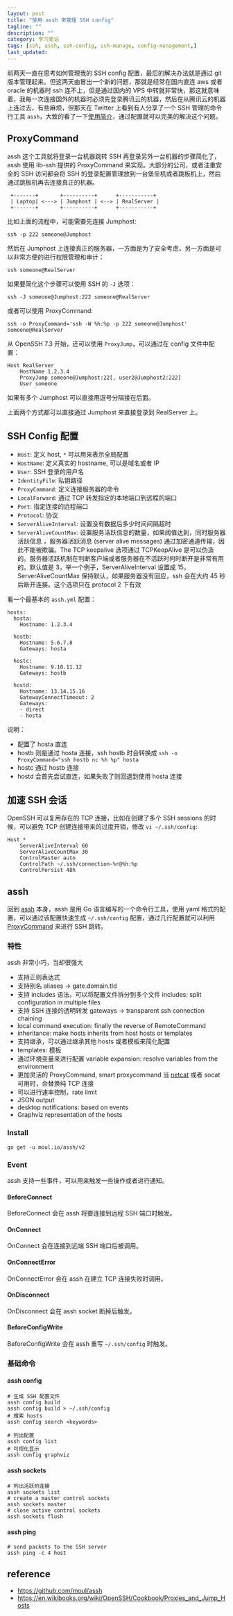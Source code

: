 ```yaml
---
layout: post
title: "使用 assh 来管理 SSH config"
tagline: ""
description: ""
category: 学习笔记
tags: [ssh, assh, ssh-config, ssh-manage, config-management,]
last_updated:
---
```


前两天一直在思考如何管理我的 SSH config 配置，最后的解决办法就是通过 git 版本管理起来。但这两天由冒出一个新的问题，那就是经常在国内直连 aws 或者 oracle 的机器时 ssh 连不上，但是通过国内的 VPS 中转就非常快，那这就意味着，我每一次连接国外的机器时必须先登录腾讯云的机器，然后在从腾讯云的机器上连过去，有些麻烦，但那天在 Twitter 上看到有人分享了一个 SSH 管理的命令行工具 `assh`，大致的看了一下[使用简介](https://github.com/moul/assh)，通过配置就可以完美的解决这个问题。

## ProxyCommand

assh 这个工具就将登录一台机器跳转 SSH 再登录另外一台机器的步骤简化了，assh 使用 lib-ssh 提供的 ProxyCommand 来实现。大部分的公司，或者注重安全的 SSH 访问都会将 SSH 的登录配置管理放到一台堡垒机或者跳板机上，然后通过跳板机再去连接真正的机器。

     +-------+       +----------+      +-----------+
     | Laptop| <---> | Jumphost | <--> | RealServer |
     +-------+       +----------+      +-----------+

比如上面的流程中，可能需要先连接 Jumphost:

    ssh -p 222 someone@Jumphost

然后在 Jumphost 上连接真正的服务器，一方面是为了安全考虑，另一方面是可以非常方便的进行权限管理和审计：

	ssh someone@RealServer

如果要简化这个步骤可以使用 SSH 的 `-J` 选项：

	ssh -J someone@Jumphost:222 someone@RealServer

或者可以使用 ProxyCommand:

	ssh -o ProxyCommand='ssh -W %h:%p -p 222 someone@Jumphost' someone@RealServer

从 OpenSSH 7.3 开始，还可以使用 `ProxyJump`，可以通过在 config 文件中配置：

	Host RealServer
	    HostName 1.2.3.4
		ProxyJump someone@Jumphost:22[, user2@Jumphost2:222]
		User someone

如果有多个 Jumphost 可以直接用逗号分隔接在后面。

上面两个方式都可以直接通过 Jumphost 来直接登录到 RealServer 上。

## SSH Config 配置

- `Host`: 定义 host, `*` 可以用来表示全局配置
- `HostName`: 定义真实的 hostname, 可以是域名或者 IP
- `User`: SSH 登录的用户名
- `IdentityFile`: 私钥路径
- `ProxyCommand`: 定义连接服务器的命令
- `LocalForward`: 通过 TCP 转发指定的本地端口到远程的端口
- `Port`: 指定连接的远程端口
- `Protocol`: 协议
- `ServerAliveInterval`: 设置没有数据后多少时间间隔超时
- `ServerAliveCountMax`: 设置服务活跃信息的数量，如果阈值达到，同时服务器活跃信息 ，服务器活跃消息 (server alive messages) 通过加密通道传输，因此不能被欺骗。The TCP keepalive 选项通过 TCPKeepAlive 是可以伪造的。服务器活跃机制在判断客户端或者服务器在不活跃时何时断开是非常有用的。默认值是 3，举一个例子，ServerAliveInterval 设置成 15，ServerAliveCountMax 保持默认，如果服务器没有回应，ssh 会在大约 45 秒后断开连接。这个选项只在 protocol 2 下有效

看一个最基本的 `assh.yml` 配置：

```
hosts:
  hosta:
    Hostname: 1.2.3.4

  hostb:
    Hostname: 5.6.7.8
    Gateways: hosta

  hostc:
    Hostname: 9.10.11.12
    Gateways: hostb

  hostd:
    Hostname: 13.14.15.16
    GatewayConnectTimeout: 2
    Gateways:
    - direct
    - hosta
```

说明：

- 配置了 hosta 直连
- hostb 则是通过 hosta 连接，ssh hostb 时会转换成 `ssh -o ProxyCommand="ssh hostb nc %h %p" hosta`
- hostc 通过 hostb 连接
- hostd 会首先尝试直连，如果失败了则回退到使用 hosta 连接

## 加速 SSH 会话

OpenSSH 可以复用存在的 TCP 连接，比如在创建了多个 SSH sessions 的时候，可以避免 TCP 创建连接带来的过度开销，修改 `vi ~/.ssh/config`:

	Host *
		ServerAliveInterval 60
		ServerAliveCountMax 30
		ControlMaster auto
		ControlPath ~/.ssh/connection-%r@%h:%p
		ControlPersist 48h

## assh
回到 [assh](https://github.com/moul/assh) 本身，assh 是用 Go 语言编写的一个命令行工具，使用 yaml 格式的配置，可以通过该配置快速生成 `~/.ssh/config` 配置，通过几行配置就可以利用 [ProxyCommand](https://en.wikibooks.org/wiki/OpenSSH/Cookbook/Proxies_and_Jump_Hosts#ProxyCommand_with_Netcat) 来进行 SSH 跳转。

### 特性
assh 非常小巧，当却很强大

- 支持正则表达式
- 支持别名 aliases -> gate.domain.tld
- 支持 includes 语法，可以将配置文件拆分到多个文件 includes: split configuration in multiple files
- 支持 SSH 连接的透明转发 gateways -> transparent ssh connection chaining
- local command execution: finally the reverse of RemoteCommand
- inheritance: make hosts inherits from host hosts or templates
- 支持继承，可以通过继承其他 hosts 或者模板来简化配置
- templates: 模板
- 通过环境变量来进行配置 variable expansion: resolve variables from the environment
- 更加灵活的 ProxyCommand, smart proxycommand 当 [netcat](https://en.wikibooks.org/wiki/OpenSSH/Cookbook/Proxies_and_Jump_Hosts#ProxyCommand_with_Netcat) 或者 socat 可用时，会替换纯 TCP 连接
- 可以进行速率控制，rate limit
- JSON output
- desktop notifications: based on events
- Graphviz representation of the hosts

### Install

	go get -u moul.io/assh/v2

### Event
assh 支持一些事件，可以用来触发一些操作或者进行通知。

#### BeforeConnect
BeforeConnect 会在 assh 将要连接到远程 SSH 端口时触发。


#### OnConnect
OnConnect 会在连接到远端 SSH 端口后被调用。

#### OnConnectError
OnConnectError 会在 assh 在建立 TCP 连接失败时调用。

#### OnDisconnect
OnDisconnect 会在 assh socket 断掉后触发。

#### BeforeConfigWrite
BeforeConfigWrite 会在 assh 重写 `~/.ssh/config` 时触发。

### 基础命令

#### assh config

    # 生成 SSH 配置文件
	assh config build
	assh config build > ~/.ssh/config
	# 搜索 hosts
	assh config search <keywords>

    # 列出配置
	assh config list
	# 可视化显示
	assh config graphviz

#### assh sockets

    # 列出活跃的连接
	assh sockets list
	# create a master control sockets
	assh sockets master
	# close active control sockets
	assh sockets flush

#### assh ping

    # send packets to the SSH server
	assh ping -c 4 host

## reference

- <https://github.com/moul/assh>
- <https://en.wikibooks.org/wiki/OpenSSH/Cookbook/Proxies_and_Jump_Hosts>
